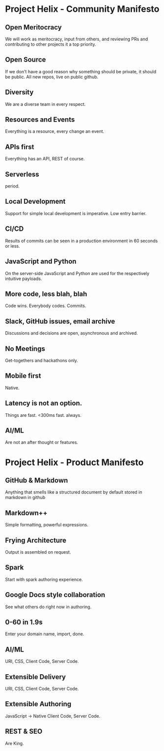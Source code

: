 # Project Helix - Community Manifesto


## Open Meritocracy
We will work as meritocracy, input from others, and reviewing PRs and contributing to other projects it a top priority.

## Open Source
If we don't have a good reason why something should be private, it should be public. All new repos, live on public github.

## Diversity
We are a diverse team in every respect.

## Resources and Events

Everything is a resource, every change an event. 

## APIs first
Everything has an API, REST of course.

## Serverless
period.

## Local Development
Support for simple local development is imperative. Low entry barrier.

## CI/CD
Results of commits can be seen in a production environment in 60 seconds or less.

## JavaScript and Python
On the server-side JavaScript and Python are used for the respectively intuitive payloads.

## More code, less blah, blah
Code wins. Everybody codes. Commits.

## Slack, GitHub issues, email archive
Discussions and decisions are open, asynchronous and archived.

## No Meetings
Get-togethers and hackathons only.

## Mobile first
Native.

## Latency is not an option.
Things are fast. <300ms fast. always.

## AI/ML
Are not an after thought or features.


# Project Helix - Product Manifesto

## GitHub & Markdown
Anything that smells like a structured document by default stored in markdown in github

## Markdown++

Simple formatting, powerful expressions.

## Frying Architecture
Output is assembled on request.

## Spark
Start with spark authoring experience.

## Google Docs style collaboration
See what others do right now in authoring.

## 0-60 in 1.9s
Enter your domain name, import, done.

## AI/ML
URI, CSS, Client Code, Server Code.

## Extensible Delivery
URI, CSS, Client Code, Server Code.

## Extensible Authoring
JavaScript -> Native Client Code, Server Code.

## REST & SEO
Are King.
